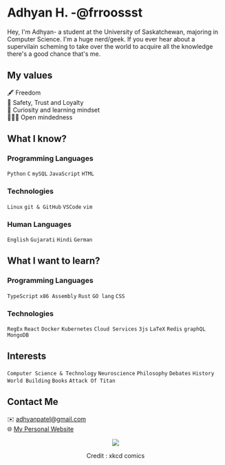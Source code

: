 # Adhyan H. -@frroossst
Hey, I'm Adhyan- a student at the University of Saskatchewan, majoring in Computer Science. I'm a huge nerd/geek. If you ever hear about a supervilain scheming to take over the world to acquire all the knowledge there's a good chance that's me.

## My values
🖋 Freedom \
💝 Safety, Trust and Loyalty \
🔎 Curiosity and learning mindset \
🧑‍🤝‍🧑 Open mindedness

## What I know?
### Programming Languages
`Python` `C` `mySQL` `JavaScript` `HTML`

### Technologies
`Linux` `git & GitHub` `VSCode` `vim`

### Human Languages
`English` `Gujarati` `Hindi` `German`

## What I want to learn?
### Programming Languages
`TypeScript` `x86 Assembly` `Rust` `GO lang` `CSS`
### Technologies
`RegEx` `React` `Docker` `Kubernetes` `Cloud Services` `3js` `LaTeX` `Redis` `graphQL` `MongoDB`

## Interests
`Computer Science & Technology` `Neuroscience` `Philosophy` `Debates` `History` `World Building` `Books` `Attack Of Titan`

## Contact Me
✉️ adhyanpatel@gmail.com \
🌐 [My Personal Website](https://frroossst.github.io/resume/)

<p align="center">
  <img src="https://frroossst.github.io/resume/coding.png">
  <center>
    <p>Credit : xkcd comics</p>
  </center>
</p>

<!---
frroossst/frroossst is a ✨ special ✨ repository because its `README.md` (this file) appears on your GitHub profile.
You can click the Preview link to take a look at your changes.
--->
